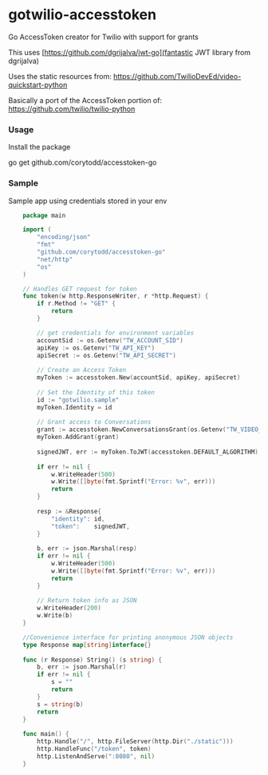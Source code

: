 # gotwilio-accesstoken
Go AccessToken creator for Twilio with support for grants

This uses [https://github.com/dgrijalva/jwt-go](fantastic JWT library from dgrijalva)

Uses the static resources from: https://github.com/TwilioDevEd/video-quickstart-python

Basically a port of the AccessToken portion of: https://github.com/twilio/twilio-python

### Usage

Install the package

go get github.com/corytodd/accesstoken-go

### Sample
Sample app using credentials stored in your env

```go
    package main

    import (
	    "encoding/json"
	    "fmt"
	    "github.com/corytodd/accesstoken-go"
	    "net/http"
	    "os"
    )

    // Handles GET request for token
    func token(w http.ResponseWriter, r *http.Request) {
    	if r.Method != "GET" {
    		return
    	}

    	// get credentials for environment variables
    	accountSid := os.Getenv("TW_ACCOUNT_SID")
    	apiKey := os.Getenv("TW_API_KEY")
    	apiSecret := os.Getenv("TW_API_SECRET")
    
    	// Create an Access Token
    	myToken := accesstoken.New(accountSid, apiKey, apiSecret)
    
    	// Set the Identity of this token
    	id := "gotwilio.sample"
    	myToken.Identity = id
    
    	// Grant access to Conversations
    	grant := accesstoken.NewConversationsGrant(os.Getenv("TW_VIDEO_SID"))
    	myToken.AddGrant(grant)
    
    	signedJWT, err := myToken.ToJWT(accesstoken.DEFAULT_ALGORITHM)
    
    	if err != nil {
    		w.WriteHeader(500)
    		w.Write([]byte(fmt.Sprintf("Error: %v", err)))
    		return
    	}
    
    	resp := &Response{
    		"identity": id,
    		"token":    signedJWT,
    	}
    
    	b, err := json.Marshal(resp)
    	if err != nil {
    		w.WriteHeader(500)
    		w.Write([]byte(fmt.Sprintf("Error: %v", err)))
    		return
    	}
    
    	// Return token info as JSON
    	w.WriteHeader(200)
    	w.Write(b)
    }

    //Convenience interface for printing anonymous JSON objects
    type Response map[string]interface{}
    
    func (r Response) String() (s string) {
    	b, err := json.Marshal(r)
    	if err != nil {
    		s = ""
    		return
    	}
    	s = string(b)
    	return
    }
    
    func main() {
    	http.Handle("/", http.FileServer(http.Dir("./static")))
    	http.HandleFunc("/token", token)
    	http.ListenAndServe(":8080", nil)
    }
```
